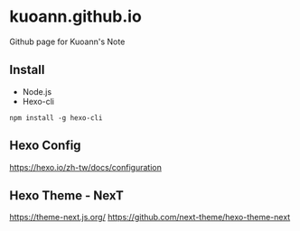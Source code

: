 # kuoann.github.io
Github page for Kuoann's Note

## Install
* Node.js
* Hexo-cli
``` shell
npm install -g hexo-cli
```

## Hexo Config
https://hexo.io/zh-tw/docs/configuration

## Hexo Theme - NexT
https://theme-next.js.org/
https://github.com/next-theme/hexo-theme-next

